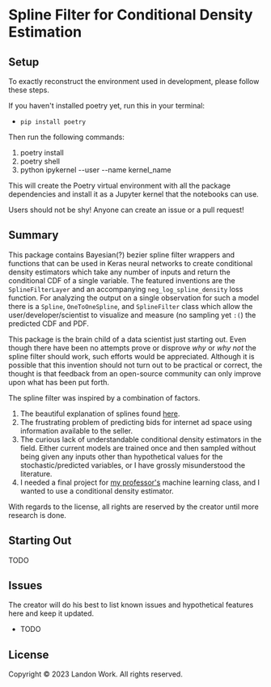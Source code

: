 # Spline Filter for Conditional Density Estimation

## Setup

To exactly reconstruct the environment used in development, please follow these steps.

If you haven't installed poetry yet, run this in your terminal:
- `pip install poetry`

Then run the following commands:
1. poetry install
2. poetry shell
3. python ipykernel --user --name kernel_name

This will create the Poetry virtual environment with all the package dependencies and install it as a Jupyter
kernel that the notebooks can use.

Users should not be shy! Anyone can create an issue or a pull request!

## Summary

This package contains Bayesian(?) bezier spline filter wrappers and functions that can be used in Keras
neural networks to create conditional density estimators which take any number of inputs and return the
conditional CDF of a single variable. The featured inventions are the `SplineFilterLayer`
and an accompanying `neg_log_spline_density` loss function. For analyzing the output on a single observation
for such a model there is a `Spline`, `OneToOneSpline`, and `SplineFilter` class which allow the
user/developer/scientist to visualize and measure (no sampling yet `:(`) the predicted CDF and PDF.

This package is the brain child of a data scientist just starting out. Even though there have been no attempts
prove or disprove *why* or *why not*  the spline filter should work, such efforts would be appreciated.
Although it is possible that this invention should not turn out to be practical or correct, the thought is that
feedback from an open-source community can only improve upon what has been put forth.

The spline filter was inspired by a combination of factors.

1. The beautiful explanation of splines found [here](https://www.youtube.com/watch?v=jvPPXbo87ds&t=382s&pp=ygUVY29udGludWl0eSBvZiBzcGxpbmVz).
2. The frustrating problem of predicting bids for internet ad space using information available to the seller.
3. The curious lack of understandable conditional density estimators in the field. Either current models
   are trained once and then sampled without being given any inputs other than hypothetical values
   for the stochastic/predicted variables, or I have grossly misunderstood the literature.
4. I needed a final project for [my professor's](https://github.com/sharadkj) machine learning class,
   and I wanted to use a conditional density estimator.

With regards to the license, all rights are reserved by the creator until more research is done.

## Starting Out

TODO

## Issues

The creator will do his best to list known issues and hypothetical features here and keep it updated.

- TODO

## License

Copyright © 2023 Landon Work. All rights reserved.
